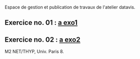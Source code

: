 Espace de gestion et publication de travaux de l'atelier datavis.

## Exercice no. 01 : [a exo1](https://oussamahoumada.github.io/datavis2024/ex01-wikidata)

## Exercice no. 02 : [a exo2](https://oussamahoumada.github.io/datavis2024/brouillons.html)

M2 NET/THYP, Univ. Paris 8.
